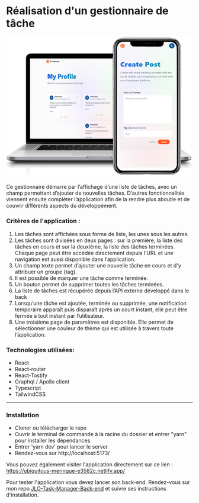 # Réalisation d'un gestionnaire de tâche

<img src="https://github.com/CharonTom/my-website/blob/main/src/assets/img/promptopia.png" alt="application sur pc et mobile" width="500"/>

Ce gestionnaire démarre par l’affichage d’une liste de tâches, avec un champ permettant d’ajouter de nouvelles tâches. D’autres fonctionnalités viennent ensuite compléter l’application afin de la rendre plus aboutie et de couvrir différents aspects du développement.

### Critères de l'application :

1. Les tâches sont affichées sous forme de liste, les unes sous les autres.
2. Les tâches sont divisées en deux pages : sur la première, la liste des tâches en cours et
   sur la deuxième, la liste des tâches terminées. Chaque page peut être accédée
   directement depuis l’URL et une navigation est aussi disponible dans l’application.
3. Un champ texte permet d’ajouter une nouvelle tâche en cours et d'y attribuer un groupe (tag).
4. Il est possible de marquer une tâche comme terminée.
5. Un bouton permet de supprimer toutes les tâches terminées.
6. La liste de tâches est récupérée depuis l’API externe développé dans le back
7. Lorsqu’une tâche est ajoutée, terminée ou supprimée, une notification temporaire
   apparaît puis disparaît après un court instant, elle peut être fermée à tout instant par l’utilisateur.
8. Une troisième page de paramètres est disponible. Elle permet de sélectionner une couleur de thème qui est utilisée à travers toute l’application.

### Technologies utilisées:

- React
- React-router
- React-Tostify
- Graphql / Apollo client
- Typescript
- TailwindCSS

---

### Installation

- Cloner ou télécharger le repo
- Ouvrir le terminal de commande à la racine du dossier et entrer "yarn" pour installer les dépendances.
- Entrer 'yarn dev' pour lancer le server
- Rendez-vous sur http://localhost:5173/

Vous pouvez également visiter l'application directement sur ce lien : https://ubiquitous-meringue-e3582c.netlify.app/

Pour tester l'application vous devez lancer son back-end.
Rendez-vous sur mon repo [JLO-Task-Manager-Back-end](https://github.com/CharonTom/JLO-Task-Manager-Back-end) et suivre ses instructions d'installation.
